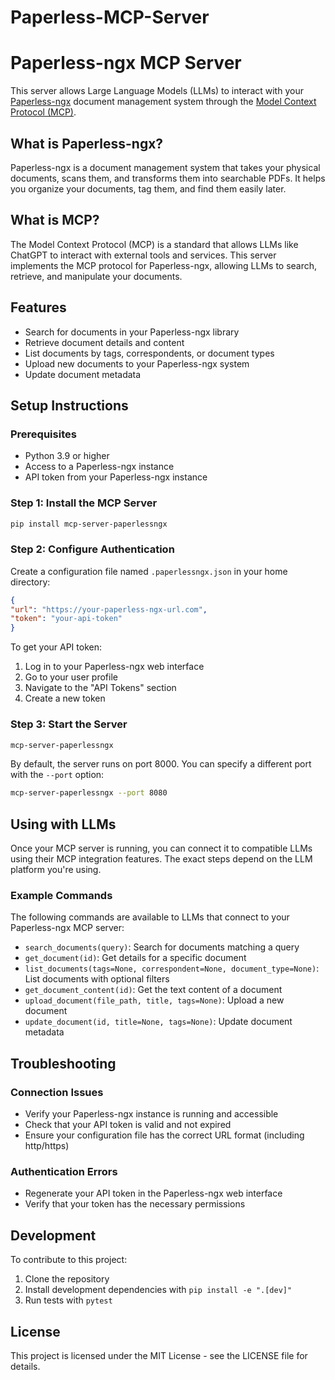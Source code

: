 # Paperless-MCP-Server

# Paperless-ngx MCP Server

This server allows Large Language Models (LLMs) to interact with your [Paperless-ngx](https://paperless-ngx.com/) document management system through the [Model Context Protocol (MCP)](https://github.com/modelcontextprotocol/servers).

## What is Paperless-ngx?

Paperless-ngx is a document management system that takes your physical documents, scans them, and transforms them into searchable PDFs. It helps you organize your documents, tag them, and find them easily later.

## What is MCP?

The Model Context Protocol (MCP) is a standard that allows LLMs like ChatGPT to interact with external tools and services. This server implements the MCP protocol for Paperless-ngx, allowing LLMs to search, retrieve, and manipulate your documents.

## Features

- Search for documents in your Paperless-ngx library
- Retrieve document details and content
- List documents by tags, correspondents, or document types
- Upload new documents to your Paperless-ngx system
- Update document metadata

## Setup Instructions

### Prerequisites

- Python 3.9 or higher
- Access to a Paperless-ngx instance
- API token from your Paperless-ngx instance

### Step 1: Install the MCP Server

```bash
pip install mcp-server-paperlessngx
```

### Step 2: Configure Authentication

Create a configuration file named `.paperlessngx.json` in your home directory:

```json
{
"url": "https://your-paperless-ngx-url.com",
"token": "your-api-token"
}
```

To get your API token:
1. Log in to your Paperless-ngx web interface
2. Go to your user profile
3. Navigate to the "API Tokens" section
4. Create a new token

### Step 3: Start the Server

```bash
mcp-server-paperlessngx
```

By default, the server runs on port 8000. You can specify a different port with the `--port` option:

```bash
mcp-server-paperlessngx --port 8080
```

## Using with LLMs

Once your MCP server is running, you can connect it to compatible LLMs using their MCP integration features. The exact steps depend on the LLM platform you're using.

### Example Commands

The following commands are available to LLMs that connect to your Paperless-ngx MCP server:

- `search_documents(query)`: Search for documents matching a query
- `get_document(id)`: Get details for a specific document
- `list_documents(tags=None, correspondent=None, document_type=None)`: List documents with optional filters
- `get_document_content(id)`: Get the text content of a document
- `upload_document(file_path, title, tags=None)`: Upload a new document
- `update_document(id, title=None, tags=None)`: Update document metadata

## Troubleshooting

### Connection Issues

- Verify your Paperless-ngx instance is running and accessible
- Check that your API token is valid and not expired
- Ensure your configuration file has the correct URL format (including http/https)

### Authentication Errors

- Regenerate your API token in the Paperless-ngx web interface
- Verify that your token has the necessary permissions

## Development

To contribute to this project:

1. Clone the repository
2. Install development dependencies with `pip install -e ".[dev]"`
3. Run tests with `pytest`

## License

This project is licensed under the MIT License - see the LICENSE file for details.

